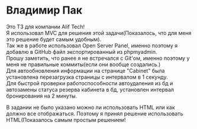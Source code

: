 # Владимир Пак
Это ТЗ для компании Alif Tech!<br>
Я использовал MVC для решения этой задачи(Показалось, что для меня это решение будет самым удобным).<br>
Так же в работе использовал Open Server Panel, именно поэтому я добавлю в GitHub файл экспортированный из phpmyadmin.<br>
Прошу заметить, что ранее я не встречался с Git'ом, именно поэтому у меня не правильные коммиты(если они вообще создались.)<br>
Для автообновления информации на странице "Cabinet" была установлена перезагрузка страницы с интервалом в 1 секунду.<br>
Для быстрой проверки работоспособности автоудаления из бд и автозамены статуса резерва кабинета в бд, установлен интервал бронирования на 2 минуты.<br>

В задании не было указано можно ли использовать HTML или как должно все отображаться. Поэтому я принял решение использовать HTML(Показалось самым простым решением!<br>
